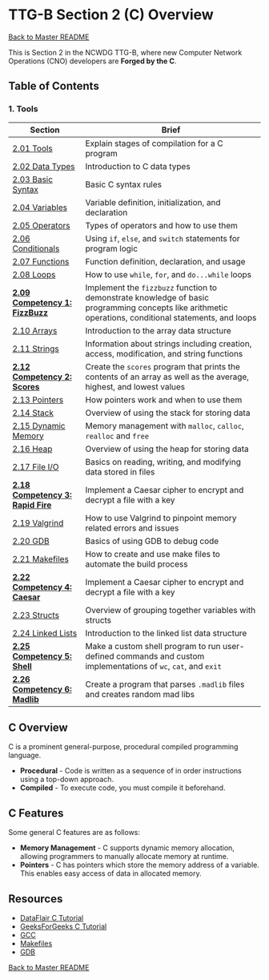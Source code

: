 # TTG-B Section 2 (C) Overview

[Back to Master README](../README.md)

This is Section 2 in the NCWDG TTG-B, where new Computer Network Operations (CNO) developers are **Forged by the C**.

## Table of Contents
### 1. Tools
|     Section    |   Brief   |
-----------------|-----------|
| [2.01 Tools](2.01_tools/README.md) | Explain stages of compilation for a C program | 
| [2.02 Data Types](2.02_data_types/README.md)  | Introduction to C data types |
| [2.03 Basic Syntax](2.03_basic_syntax/README.md)  | Basic C syntax rules |
| [2.04 Variables](2.04_variables/README.md)  | Variable definition, initialization, and declaration |
| [2.05 Operators](2.05_operators/README.md)  | Types of operators and how to use them |
| [2.06 Conditionals](2.06_conditionals/README.md)  | Using `if`, `else`, and `switch` statements for program logic |
| [2.07 Functions](2.07_functions/README.md)  | Function definition, declaration, and usage |
| [2.08 Loops](2.08_loops/README.md)  | How to use `while`, `for`, and `do...while` loops |
| **[2.09 Competency 1: FizzBuzz](2.09_competency_1_fizzbuzz/README.md)**  | Implement the `fizzbuzz` function to demonstrate knowledge of basic programming concepts like arithmetic operations, conditional statements, and loops |
| [2.10 Arrays](2.10_arrays/README.md)  | Introduction to the array data structure |
| [2.11 Strings](2.11_strings/README.md)  | Information about strings including creation, access, modification, and string functions |
| **[2.12 Competency 2: Scores](2.12_competency_2_scores/README.md)**  | Create the `scores` program that prints the contents of an array as well as the average, highest, and lowest values |
| [2.13 Pointers](2.13_pointers/README.md)  | How pointers work and when to use them |
| [2.14 Stack](2.14_stack/README.md)  | Overview of using the stack for storing data |
| [2.15 Dynamic Memory](2.15_dynamic_memory/README.md)  | Memory management with `malloc`, `calloc`, `realloc` and `free` |
| [2.16 Heap](2.16_heap_arrays_strings/README.md)  | Overview of using the heap for storing data  |
| [2.17 File I/O](2.17_file_input_output/README.md)  | Basics on reading, writing, and modifying data stored in files |
| **[2.18 Competency 3: Rapid Fire](2.18_competency_3_rapid_fire/README.md)**  | Implement a Caesar cipher to encrypt and decrypt a file with a key |
| [2.19 Valgrind](2.18_valgrind/README.md)  | How to use Valgrind to pinpoint memory related errors and issues |
| [2.20 GDB](2.19_gdb/README.md)  | Basics of using GDB to debug code |
| [2.21 Makefiles](2.20_makefiles/README.md)  | How to create and use make files to automate the build process |
| **[2.22 Competency 4: Caesar](2.21_competency_3_caesar/README.md)**  | Implement a Caesar cipher to encrypt and decrypt a file with a key |
| [2.23 Structs](2.22_structs/README.md)  | Overview of grouping together variables with structs |
| [2.24 Linked Lists](2.23_linked_lists/README.md)  | Introduction to the linked list data structure |
| **[2.25 Competency 5: Shell](2.24_competency_4_shell/README.md)**  | Make a custom shell program to run user-defined commands and custom implementations of `wc`, `cat`, and `exit` |
| **[2.26 Competency 6: Madlib](2.25_competency_5_madlib/README.md)**  | Create a program that parses `.madlib` files and creates random mad libs |

## C Overview
C is a prominent general-purpose, procedural compiled programming language. 
- **Procedural** - Code is written as a sequence of in order instructions using a top-down approach. 
- **Compiled** - To execute code, you must compile it beforehand.  

## C Features
Some general C features are as follows:
- **Memory Management** - C supports dynamic memory allocation, allowing programmers to manually allocate memory at runtime. 
- **Pointers** - C has pointers which store the memory address of a variable. This enables easy access of data in allocated memory. 

## Resources
- [DataFlair C Tutorial](https://data-flair.training/blogs/c-tutorial/)
- [GeeksForGeeks C Tutorial](https://www.geeksforgeeks.org/c-programming-language/?ref=shm)
- [GCC](https://gcc.gnu.org/onlinedocs/gcc)
- [Makefiles](https://www.gnu.org/software/make/manual/make.html)
- [GDB](https://darkdust.net/files/GDB%20Cheat%20Sheet.pdf)


[Back to Master README](../README.md)

